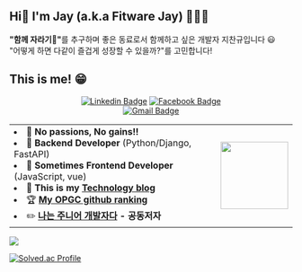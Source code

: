 ## Hi👋 I'm Jay (a.k.a Fitware Jay) 👨🏻‍💻
<strong>"함께 자라기🌳"</strong>를 추구하며 좋은 동료로서 함께하고 싶은 개발자 지찬규입니다 😃 <br>
"어떻게 하면 다같이 즐겁게 성장할 수 있을까?"를 고민합니다!
  
## This is me! 😁 
<div align=center>
	
  [![Linkedin Badge](https://img.shields.io/badge/-LinkedIn-blue?style=flat-square&logo=Linkedin&logoColor=white&link=https:/https://www.linkedin.com/in/%EC%B0%AC%EA%B7%9C-%EC%A7%80-22149a1a7/)](https://www.linkedin.com/in/%EC%B0%AC%EA%B7%9C-%EC%A7%80-22149a1a7/)
  [![Facebook Badge](https://img.shields.io/badge/facebook-1877f2?style=flat-square&logo=facebook&logoColor=white&link=https://www.facebook.com/changyu.ji.7)](https://www.facebook.com/changyu.ji.7)	
  [![Gmail Badge](https://img.shields.io/badge/Gmail-d14836?style=flat-square&logo=Gmail&logoColor=white&link=mailto:ckj9014@gmail.com)](mailto:ckj9014@gmail.com)
</div>

<table>
	<td>
		<li>🚀  <strong>No passions, No gains!!</strong></li>
		<li>💾  <strong>Backend Developer</strong> (Python/Django, FastAPI) </li>
	    	<li>🤣  <strong>Sometimes Frontend Developer</strong> (JavaScript, vue)</li>
		<li>📝  <strong>This is my <a href="https://jay-ji.tistory.com/">Technology blog</a></strong></li>
		<li>🏆  <strong><a href="https://www.opgc.me/#/users/Jay-Chan9yu">My OPGC github ranking<a></strong></li>
		<li>✏️  <strong><a href="https://jay-ji.tistory.com/87">나는 주니어 개발자다</a> - 공동저자</strong></li>
	</td>
	<td>
	<img width=120 src="https://img1.daumcdn.net/thumb/R1280x0/?scode=mtistory2&fname=https%3A%2F%2Fblog.kakaocdn.net%2Fdn%2FkWHCW%2FbtrinzRHo5L%2FxLbIhIzrcMmGn1GrqnMBG0%2Fimg.png">
	</td>
</table>

<div>
<a href="https://www.opgc.me/#/users/Jay-Chan9yu" target="_blank" >
	<img src="https://api.opgc.me/githubs/users/JAY-Chan9yu/tag/?theme=prism" />
</a>

[![Solved.ac Profile](http://mazassumnida.wtf/api/generate_badge?boj=ckj9014)](https://solved.ac/ckj9014)
<!-- <br>
<img src="https://github-readme-stats.vercel.app/api?username=JAY-Chan9yu&show_icons=true&hide_title=true&theme=vue" />
</div> --!>

